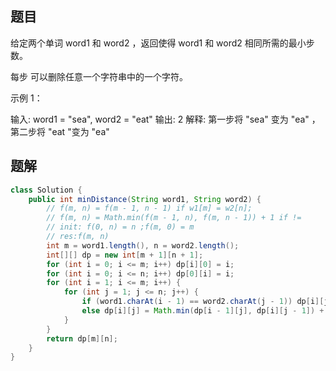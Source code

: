 ## 题目
给定两个单词 word1 和 word2 ，返回使得 word1 和  word2 相同所需的最小步数。

每步 可以删除任意一个字符串中的一个字符。



示例 1：

输入: word1 = "sea", word2 = "eat"
输出: 2
解释: 第一步将 "sea" 变为 "ea" ，第二步将 "eat "变为 "ea"

## 题解
```java
class Solution {
    public int minDistance(String word1, String word2) {
        // f(m, n) = f(m - 1, n - 1) if w1[m] = w2[n];
        // f(m, n) = Math.min(f(m - 1, n), f(m, n - 1)) + 1 if !=
        // init: f(0, n) = n ;f(m, 0) = m
        // res:f(m, n)
        int m = word1.length(), n = word2.length();
        int[][] dp = new int[m + 1][n + 1];
        for (int i = 0; i <= m; i++) dp[i][0] = i;
        for (int i = 0; i <= n; i++) dp[0][i] = i;
        for (int i = 1; i <= m; i++) {
            for (int j = 1; j <= n; j++) {
                if (word1.charAt(i - 1) == word2.charAt(j - 1)) dp[i][j] = dp[i - 1][j - 1];
                else dp[i][j] = Math.min(dp[i - 1][j], dp[i][j - 1]) + 1;
            }
        }
        return dp[m][n];
    }
}
```